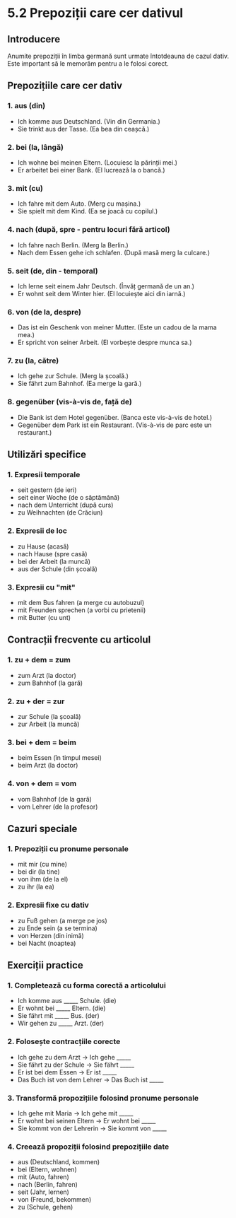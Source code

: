 # 5.2 Prepoziții care cer dativul

## Introducere
Anumite prepoziții în limba germană sunt urmate întotdeauna de cazul dativ. Este important să le memorăm pentru a le folosi corect.

## Prepozițiile care cer dativ

### 1. aus (din)
- Ich komme aus Deutschland. (Vin din Germania.)
- Sie trinkt aus der Tasse. (Ea bea din ceașcă.)

### 2. bei (la, lângă)
- Ich wohne bei meinen Eltern. (Locuiesc la părinții mei.)
- Er arbeitet bei einer Bank. (El lucrează la o bancă.)

### 3. mit (cu)
- Ich fahre mit dem Auto. (Merg cu mașina.)
- Sie spielt mit dem Kind. (Ea se joacă cu copilul.)

### 4. nach (după, spre - pentru locuri fără articol)
- Ich fahre nach Berlin. (Merg la Berlin.)
- Nach dem Essen gehe ich schlafen. (După masă merg la culcare.)

### 5. seit (de, din - temporal)
- Ich lerne seit einem Jahr Deutsch. (Învăț germană de un an.)
- Er wohnt seit dem Winter hier. (El locuiește aici din iarnă.)

### 6. von (de la, despre)
- Das ist ein Geschenk von meiner Mutter. (Este un cadou de la mama mea.)
- Er spricht von seiner Arbeit. (El vorbește despre munca sa.)

### 7. zu (la, către)
- Ich gehe zur Schule. (Merg la școală.)
- Sie fährt zum Bahnhof. (Ea merge la gară.)

### 8. gegenüber (vis-à-vis de, față de)
- Die Bank ist dem Hotel gegenüber. (Banca este vis-à-vis de hotel.)
- Gegenüber dem Park ist ein Restaurant. (Vis-à-vis de parc este un restaurant.)

## Utilizări specifice

### 1. Expresii temporale
- seit gestern (de ieri)
- seit einer Woche (de o săptămână)
- nach dem Unterricht (după curs)
- zu Weihnachten (de Crăciun)

### 2. Expresii de loc
- zu Hause (acasă)
- nach Hause (spre casă)
- bei der Arbeit (la muncă)
- aus der Schule (din școală)

### 3. Expresii cu "mit"
- mit dem Bus fahren (a merge cu autobuzul)
- mit Freunden sprechen (a vorbi cu prietenii)
- mit Butter (cu unt)

## Contracții frecvente cu articolul

### 1. zu + dem = zum
- zum Arzt (la doctor)
- zum Bahnhof (la gară)

### 2. zu + der = zur
- zur Schule (la școală)
- zur Arbeit (la muncă)

### 3. bei + dem = beim
- beim Essen (în timpul mesei)
- beim Arzt (la doctor)

### 4. von + dem = vom
- vom Bahnhof (de la gară)
- vom Lehrer (de la profesor)

## Cazuri speciale

### 1. Prepoziții cu pronume personale
- mit mir (cu mine)
- bei dir (la tine)
- von ihm (de la el)
- zu ihr (la ea)

### 2. Expresii fixe cu dativ
- zu Fuß gehen (a merge pe jos)
- zu Ende sein (a se termina)
- von Herzen (din inimă)
- bei Nacht (noaptea)

## Exerciții practice

### 1. Completează cu forma corectă a articolului
- Ich komme aus _____ Schule. (die)
- Er wohnt bei _____ Eltern. (die)
- Sie fährt mit _____ Bus. (der)
- Wir gehen zu _____ Arzt. (der)

### 2. Folosește contracțiile corecte
- Ich gehe zu dem Arzt → Ich gehe _____
- Sie fährt zu der Schule → Sie fährt _____
- Er ist bei dem Essen → Er ist _____
- Das Buch ist von dem Lehrer → Das Buch ist _____

### 3. Transformă propozițiile folosind pronume personale
- Ich gehe mit Maria → Ich gehe mit _____
- Er wohnt bei seinen Eltern → Er wohnt bei _____
- Sie kommt von der Lehrerin → Sie kommt von _____

### 4. Creează propoziții folosind prepozițiile date
- aus (Deutschland, kommen)
- bei (Eltern, wohnen)
- mit (Auto, fahren)
- nach (Berlin, fahren)
- seit (Jahr, lernen)
- von (Freund, bekommen)
- zu (Schule, gehen)

